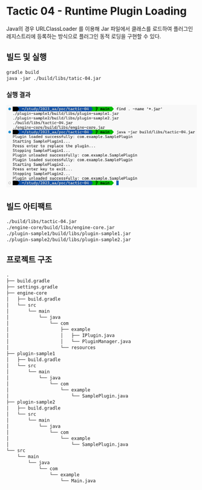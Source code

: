 # Tactic 04 - Runtime Plugin Loading

Java의 경우 URLClassLoader 를 이용해 Jar 파일에서 클래스를 로드하여 플러그인 레지스트리에 등록하는 방식으로 플러그인 동적 로딩을 구현할 수 있다.

## 빌드 및 실행

```
gradle build
java -jar ./build/libs/tatic-04.jar
```

### 실행 결과

![](images/screenshot-01.png)

## 빌드 아티팩트

```
./build/libs/tactic-04.jar
./engine-core/build/libs/engine-core.jar
./plugin-sample1/build/libs/plugin-sample1.jar
./plugin-sample2/build/libs/plugin-sample2.jar
```

## 프로젝트 구조

```
.
├── build.gradle
├── settings.gradle
├── engine-core
│   ├── build.gradle
│   └── src
│       └── main
│           └── java
│               └── com
│                   ├── example
│                   │   ├── IPlugin.java
│                   │   └── PluginManager.java
│                   └── resources
├── plugin-sample1
│   ├── build.gradle
│   └── src
│       └── main
│           └── java
│               └── com
│                   └── example
│                       └── SamplePlugin.java
├── plugin-sample2
│   ├── build.gradle
│   └── src
│       └── main
│           └── java
│               └── com
│                   └── example
│                       └── SamplePlugin.java
└── src
    └── main
        └── java
            └── com
                └── example
                    └── Main.java
```